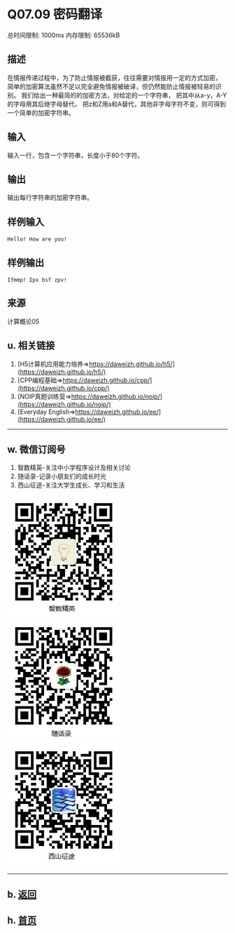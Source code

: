 # Q07.09 密码翻译

总时间限制: 1000ms 内存限制: 65536kB

## 描述

在情报传递过程中，为了防止情报被截获，往往需要对情报用一定的方式加密，
简单的加密算法虽然不足以完全避免情报被破译，但仍然能防止情报被轻易的识别。
我们给出一种最简的的加密方法，对给定的一个字符串，
把其中从a-y，A-Y的字母用其后继字母替代，
把z和Z用a和A替代，其他非字母字符不变，则可得到一个简单的加密字符串。

## 输入

输入一行，包含一个字符串，长度小于80个字符。

## 输出

输出每行字符串的加密字符串。

## 样例输入

    Hello! How are you!

## 样例输出

    Ifmmp! Ipx bsf zpv!

## 来源

计算概论05


## u. 相关链接

1. [H5计算机应用能力培养=>https://daweizh.github.io/h5/](https://daweizh.github.io/h5/)
2. [CPP编程基础=>https://daweizh.github.io/cpp/](https://daweizh.github.io/cpp/)
3. [NOIP真题训练营=>https://daweizh.github.io/noip/](https://daweizh.github.io/noip/)
4. [Everyday English=>https://daweizh.github.io/ee/](https://daweizh.github.io/ee/)

----------

## w. 微信订阅号

1. 智数精英-关注中小学程序设计及相关讨论
2. 随话录-记录小朋友们的成长时光
3. 西山征途-关注大学生成长、学习和生活

![欢迎关注“智数精英”订阅号](../../assets/me/img/idea8.jpg)
![欢迎关注“随话录”订阅号](../../assets/me/img/shl8.jpg)
![欢迎关注“西山征途”订阅号](../../assets/me/img/xszt8.jpg)

----------

## b. [返回](../)
    
## h. [首页](../../)

